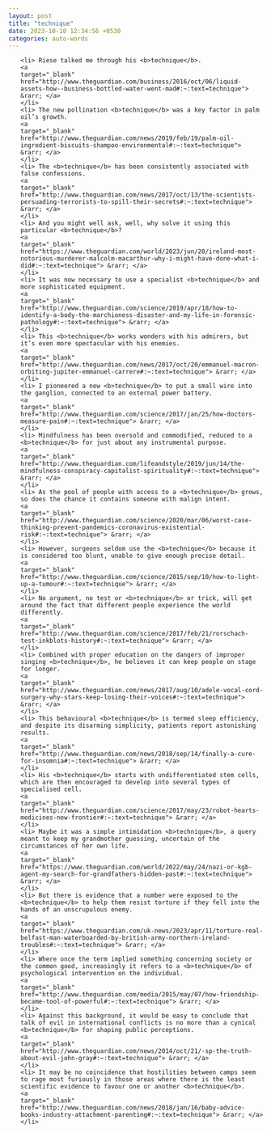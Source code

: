 ```yaml
---
layout: post
title: "technique"
date: 2023-10-10 12:34:56 +0530
categories: auto-words
---
```

<ol>

    <li> Riese talked me through his <b>technique</b>.
    <a 
    target="_blank" 
    href="http://www.theguardian.com/business/2016/oct/06/liquid-assets-how--business-bottled-water-went-mad#:~:text=technique"> &rarr; </a>
    </li>
    <li> The new pollination <b>technique</b> was a key factor in palm oil’s growth.
    <a 
    target="_blank" 
    href="http://www.theguardian.com/news/2019/feb/19/palm-oil-ingredient-biscuits-shampoo-environmental#:~:text=technique"> &rarr; </a>
    </li>
    <li> The <b>technique</b> has been consistently associated with false confessions.
    <a 
    target="_blank" 
    href="http://www.theguardian.com/news/2017/oct/13/the-scientists-persuading-terrorists-to-spill-their-secrets#:~:text=technique"> &rarr; </a>
    </li>
    <li> And you might well ask, well, why solve it using this particular <b>technique</b>?
    <a 
    target="_blank" 
    href="https://www.theguardian.com/world/2023/jun/20/ireland-most-notorious-murderer-malcolm-macarthur-why-i-might-have-done-what-i-did#:~:text=technique"> &rarr; </a>
    </li>
    <li> It was now necessary to use a specialist <b>technique</b> and more sophisticated equipment.
    <a 
    target="_blank" 
    href="http://www.theguardian.com/science/2019/apr/18/how-to-identify-a-body-the-marchioness-disaster-and-my-life-in-forensic-pathology#:~:text=technique"> &rarr; </a>
    </li>
    <li> This <b>technique</b> works wonders with his admirers, but it’s even more spectacular with his enemies.
    <a 
    target="_blank" 
    href="http://www.theguardian.com/news/2017/oct/20/emmanuel-macron-orbiting-jupiter-emmanuel-carrere#:~:text=technique"> &rarr; </a>
    </li>
    <li> I pioneered a new <b>technique</b> to put a small wire into the ganglion, connected to an external power battery.
    <a 
    target="_blank" 
    href="http://www.theguardian.com/science/2017/jan/25/how-doctors-measure-pain#:~:text=technique"> &rarr; </a>
    </li>
    <li> Mindfulness has been oversold and commodified, reduced to a <b>technique</b> for just about any instrumental purpose.
    <a 
    target="_blank" 
    href="http://www.theguardian.com/lifeandstyle/2019/jun/14/the-mindfulness-conspiracy-capitalist-spirituality#:~:text=technique"> &rarr; </a>
    </li>
    <li> As the pool of people with access to a <b>technique</b> grows, so does the chance it contains someone with malign intent.
    <a 
    target="_blank" 
    href="http://www.theguardian.com/science/2020/mar/06/worst-case-thinking-prevent-pandemics-coronavirus-existential-risk#:~:text=technique"> &rarr; </a>
    </li>
    <li> However, surgeons seldom use the <b>technique</b> because it is considered too blunt, unable to give enough precise detail.
    <a 
    target="_blank" 
    href="http://www.theguardian.com/science/2015/sep/10/how-to-light-up-a-tumour#:~:text=technique"> &rarr; </a>
    </li>
    <li> No argument, no test or <b>technique</b> or trick, will get around the fact that different people experience the world differently.
    <a 
    target="_blank" 
    href="http://www.theguardian.com/science/2017/feb/21/rorschach-test-inkblots-history#:~:text=technique"> &rarr; </a>
    </li>
    <li> Combined with proper education on the dangers of improper singing <b>technique</b>, he believes it can keep people on stage for longer.
    <a 
    target="_blank" 
    href="http://www.theguardian.com/news/2017/aug/10/adele-vocal-cord-surgery-why-stars-keep-losing-their-voices#:~:text=technique"> &rarr; </a>
    </li>
    <li> This behavioural <b>technique</b> is termed sleep efficiency, and despite its disarming simplicity, patients report astonishing results.
    <a 
    target="_blank" 
    href="http://www.theguardian.com/news/2018/sep/14/finally-a-cure-for-insomnia#:~:text=technique"> &rarr; </a>
    </li>
    <li> His <b>technique</b> starts with undifferentiated stem cells, which are then encouraged to develop into several types of specialised cell.
    <a 
    target="_blank" 
    href="http://www.theguardian.com/science/2017/may/23/robot-hearts-medicines-new-frontier#:~:text=technique"> &rarr; </a>
    </li>
    <li> Maybe it was a simple intimidation <b>technique</b>, a query meant to keep my grandmother guessing, uncertain of the circumstances of her own life.
    <a 
    target="_blank" 
    href="https://www.theguardian.com/world/2022/may/24/nazi-or-kgb-agent-my-search-for-grandfathers-hidden-past#:~:text=technique"> &rarr; </a>
    </li>
    <li> But there is evidence that a number were exposed to the <b>technique</b> to help them resist torture if they fell into the hands of an unscrupulous enemy.
    <a 
    target="_blank" 
    href="https://www.theguardian.com/uk-news/2023/apr/11/torture-real-belfast-man-waterboarded-by-british-army-northern-ireland-troubles#:~:text=technique"> &rarr; </a>
    </li>
    <li> Where once the term implied something concerning society or the common good, increasingly it refers to a <b>technique</b> of psychological intervention on the individual.
    <a 
    target="_blank" 
    href="http://www.theguardian.com/media/2015/may/07/how-friendship-became-tool-of-powerful#:~:text=technique"> &rarr; </a>
    </li>
    <li> Against this background, it would be easy to conclude that talk of evil in international conflicts is no more than a cynical <b>technique</b> for shaping public perceptions.
    <a 
    target="_blank" 
    href="http://www.theguardian.com/news/2014/oct/21/-sp-the-truth-about-evil-john-gray#:~:text=technique"> &rarr; </a>
    </li>
    <li> It may be no coincidence that hostilities between camps seem to rage most furiously in those areas where there is the least scientific evidence to favour one or another <b>technique</b>.
    <a 
    target="_blank" 
    href="http://www.theguardian.com/news/2018/jan/16/baby-advice-books-industry-attachment-parenting#:~:text=technique"> &rarr; </a>
    </li>